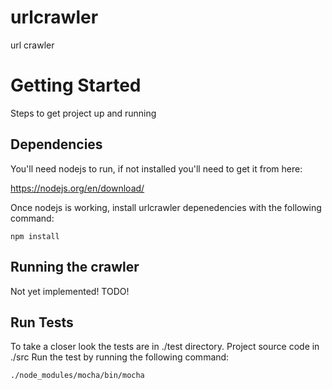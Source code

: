 # urlcrawler

url crawler

# Getting Started

Steps to get project up and running


## Dependencies

You'll need nodejs to run, if not installed you'll need to get it from here:

https://nodejs.org/en/download/

Once nodejs is working, install urlcrawler depenedencies with the following command:

```
npm install
```

## Running the crawler

Not yet implemented! TODO!


## Run Tests

To take a closer look the tests are in ./test directory. Project source code in ./src Run the test by running the following command:

```
./node_modules/mocha/bin/mocha
```
